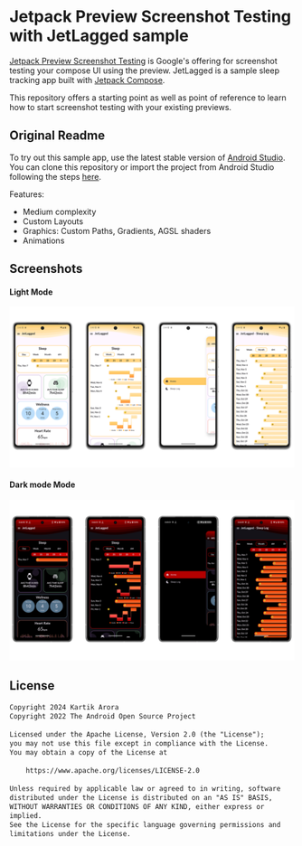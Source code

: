 # Jetpack Preview Screenshot Testing with JetLagged sample

[Jetpack Preview Screenshot Testing](https://developer.android.com/studio/preview/compose-screenshot-testing)
is Google's offering for screenshot testing your compose UI using the preview.
JetLagged is a sample sleep tracking app built with [Jetpack Compose][compose].

This repository offers a starting point as well as point of reference to learn how to start
screenshot testing with your existing previews.

## Original Readme

To try out this sample app, use the latest stable version
of [Android Studio](https://developer.android.com/studio).
You can clone this repository or import the
project from Android Studio following the steps
[here](https://developer.android.com/jetpack/compose/setup#sample).

Features:

* Medium complexity
* Custom Layouts
* Graphics: Custom Paths, Gradients, AGSL shaders
* Animations

## Screenshots

#### Light Mode

![JetLagged Light](screenshots/readme_screenshots_light.png)

#### Dark mode Mode

![JetLagged Dark](screenshots/readme_screenshots_dark.png)

## License

```
Copyright 2024 Kartik Arora
Copyright 2022 The Android Open Source Project

Licensed under the Apache License, Version 2.0 (the "License");
you may not use this file except in compliance with the License.
You may obtain a copy of the License at

    https://www.apache.org/licenses/LICENSE-2.0

Unless required by applicable law or agreed to in writing, software
distributed under the License is distributed on an "AS IS" BASIS,
WITHOUT WARRANTIES OR CONDITIONS OF ANY KIND, either express or implied.
See the License for the specific language governing permissions and
limitations under the License.
```

[compose]: https://developer.android.com/jetpack/compose
